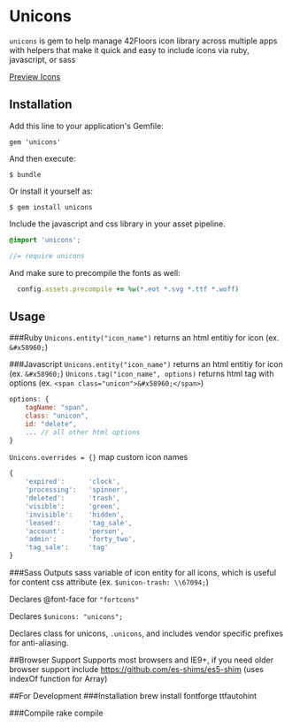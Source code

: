 # Unicons

``unicons`` is gem to help manage 42Floors icon library across multiple apps with helpers that make it quick and easy to include icons via ruby, javascript, or sass

[Preview Icons](http://42floors.github.io/unicons)

## Installation

Add this line to your application's Gemfile:

    gem 'unicons'

And then execute:

    $ bundle

Or install it yourself as:

    $ gem install unicons

Include the javascript and css library in your asset pipeline.

```scss
@import 'unicons';
```

```javascript
//= require unicons
```

And make sure to precompile the fonts as well:

```ruby
  config.assets.precompile += %w(*.eot *.svg *.ttf *.woff)
```

## Usage


###Ruby
``Unicons.entity("icon_name")`` returns an html entitiy for icon (ex. ``&#x58960;``)

###Javascript
``Unicons.entity("icon_name")`` returns an html entitiy for icon (ex. ``&#x58960;``)
``Unicons.tag("icon_name", options)`` returns html tag with options (ex. ``<span class="unicon">&#x58960;</span>``)
```javascript
options: {
    tagName: "span",
    class: "unicon",
    id: "delete",
    ... // all other html options
}
```

``Unicons.overrides = {}`` map custom icon names
```javascript
{
    'expired':      'clock',
    'processing':   'spinner',
    'deleted':      'trash',
    'visible':      'green',
    'invisible':    'hidden',
    'leased':       'tag_sale',
    'account':      'person',
    'admin':        'forty_two',
    'tag_sale':     'tag'
}
```


###Sass
Outputs sass variable of icon entity for all icons, which is useful for content css attribute (ex. ``$unicon-trash: \\67094;``)

Declares @font-face for ``"fortcons"``

Declares ``$unicons: "unicons";``

Declares class for unicons, ``.unicons``, and includes vendor specific prefixes for anti-aliasing.


##Browser Support
Supports most browsers and IE9+, if you need older browser support include https://github.com/es-shims/es5-shim (uses indexOf function for Array)


##For Development
###Installation
    brew install fontforge ttfautohint

###Compile
    rake compile

